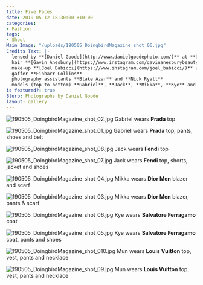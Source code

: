 ```yaml
---
title: Five Faces
date: 2019-05-12 18:30:00 +10:00
categories:
- Fashion
tags:
- Shoot
Main Image: "/uploads/190505_DoingbirdMagazine_shot_06.jpg"
Credits Text: |-
  lensed by **[Daniel Goode](http://www.danielgoodephoto.com/)** at **[The Artist Group](https://www.instagram.com/theartistgroup/)** fashion **[Miguel Urbina Tan](https://www.instagram.com/miguelurbinatan/)**
  hair **[Gavin Anesbury](https://www.instagram.com/gavinanesburybeauty/)** at **[Viviens](instagram.com/vivienscreative/)** using **[Hair Rituel by Sisley](https://www.instagram.com/hairrituelbysisley/)**
  make-up **[Joel Babicci](https://www.instagram.com/joel_babicci/)** using **[MAC](https://www.instagram.com/maccosmetics/)**
  gaffer **Finbarr Collins**
  photography assistants **Blake Azar** and **Nick Ryall**
  models (top to bottom) **Gabriel**, **Jack**, **Mikka**, **Kye** and **Mun** all at **[Kult](https://www.instagram.com/kultaustralia/)**
is featured?: true
Blurb: Photographs by Daniel Goode
layout: gallery
---
```


![190505_DoingbirdMagazine_shot_02.jpg](/uploads/190505_DoingbirdMagazine_shot_02.jpg)
Gabriel wears **Prada** top

![190505_DoingbirdMagazine_shot_01.jpg](/uploads/190505_DoingbirdMagazine_shot_01.jpg)
Gabriel wears **Prada** top, pants, shoes and belt

![190505_DoingbirdMagazine_shot_08.jpg](/uploads/190505_DoingbirdMagazine_shot_08.jpg)
Jack wears **Fendi** top

![190505_DoingbirdMagazine_shot_07.jpg](/uploads/190505_DoingbirdMagazine_shot_07.jpg)
Jack wears **Fendi** top, shorts, jacket and shoes

![190505_DoingbirdMagazine_shot_04.jpg](/uploads/190505_DoingbirdMagazine_shot_04.jpg)
Mikka wears **Dior Men** blazer and scarf

![190505_DoingbirdMagazine_shot_03.jpg](/uploads/190505_DoingbirdMagazine_shot_03.jpg)
Mikka wears **Dior Men** blazer, pants & scarf

![190505_DoingbirdMagazine_shot_06.jpg](/uploads/190505_DoingbirdMagazine_shot_06.jpg)
Kye wears **Salvatore Ferragamo** coat

![190505_DoingbirdMagazine_shot_05.jpg](/uploads/190505_DoingbirdMagazine_shot_05.jpg)
Kye wears **Salvatore Ferragamo** coat, pants and shoes

![190505_DoingbirdMagazine_shot_010.jpg](/uploads/190505_DoingbirdMagazine_shot_010.jpg)
Mun wears **Louis Vuitton** top, vest, pants and necklace

![190505_DoingbirdMagazine_shot_09.jpg](/uploads/190505_DoingbirdMagazine_shot_09.jpg)
Mun wears **Louis Vuitton** top, vest, pants and necklace
